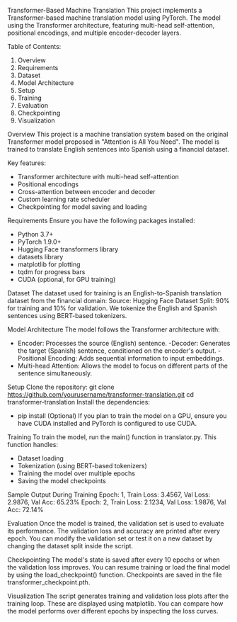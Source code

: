Transformer-Based Machine Translation
This project implements a Transformer-based machine translation model using PyTorch. 
The model using the Transformer architecture, featuring multi-head self-attention, positional encodings, and multiple encoder-decoder layers. 

Table of Contents:
1. Overview
2. Requirements
3. Dataset
4. Model Architecture
5. Setup
6. Training
7. Evaluation
8. Checkpointing
9. Visualization

Overview
This project is a machine translation system based on the original Transformer model proposed in "Attention is All You Need". 
The model is trained to translate English sentences into Spanish using a financial dataset.

Key features:
- Transformer architecture with multi-head self-attention
- Positional encodings
- Cross-attention between encoder and decoder
- Custom learning rate scheduler
- Checkpointing for model saving and loading

Requirements
Ensure you have the following packages installed:
- Python 3.7+
- PyTorch 1.9.0+
- Hugging Face transformers library
- datasets library
- matplotlib for plotting
- tqdm for progress bars
- CUDA (optional, for GPU training)

Dataset
The dataset used for training is an English-to-Spanish translation dataset from the financial domain:
Source: Hugging Face Dataset
Split: 90% for training and 10% for validation.
We tokenize the English and Spanish sentences using BERT-based tokenizers.

Model Architecture
The model follows the Transformer architecture with:
- Encoder: Processes the source (English) sentence.
 -Decoder: Generates the target (Spanish) sentence, conditioned on the encoder's output.
 -Positional Encoding: Adds sequential information to input embeddings.
- Multi-head Attention: Allows the model to focus on different parts of the sentence simultaneously.

Setup
Clone the repository:
git clone https://github.com/yourusername/transformer-translation.git
cd transformer-translation
Install the dependencies:
- pip install 
(Optional) If you plan to train the model on a GPU, ensure you have CUDA installed and PyTorch is configured to use CUDA.

Training
To train the model, run the main() function in translator.py. This function handles:
- Dataset loading
- Tokenization (using BERT-based tokenizers)
- Training the model over multiple epochs
- Saving the model checkpoints

Sample Output During Training
Epoch: 1, Train Loss: 3.4567, Val Loss: 2.9876, Val Acc: 65.23%
Epoch: 2, Train Loss: 2.1234, Val Loss: 1.9876, Val Acc: 72.14%

Evaluation
Once the model is trained, the validation set is used to evaluate its performance. 
The validation loss and accuracy are printed after every epoch. 
You can modify the validation set or test it on a new dataset by changing the dataset split inside the script.

Checkpointing
The model's state is saved after every 10 epochs or when the validation loss improves. 
You can resume training or load the final model by using the load_checkpoint() function. 
Checkpoints are saved in the file transformer_checkpoint.pth.

Visualization
The script generates training and validation loss plots after the training loop. 
These are displayed using matplotlib. You can compare how the model performs over different epochs by inspecting the loss curves.
